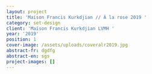 ```yaml
---
layout: project
title: 'Maison Francis Kurkdjian // À la rose 2019 '
category: set-design
client: 'Maison Francis Kurkdjian LVMH '
year: '2019'
position: 1
cover-image: /assets/uploads/coveralr2019.jpg
abstract-fr: dgdfg
abstract-en: sgs
project-images: []
---
```


